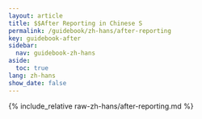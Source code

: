 ```yaml
---
layout: article
title: $$After Reporting in Chinese S
permalink: /guidebook/zh-hans/after-reporting
key: guidebook-after
sidebar:
  nav: guidebook-zh-hans
aside:
  toc: true
lang: zh-hans
show_date: false
---
```


{% include_relative raw-zh-hans/after-reporting.md %}
